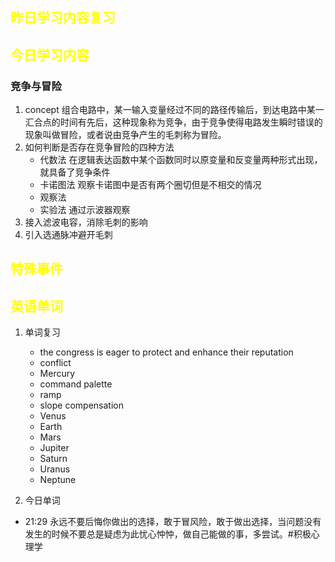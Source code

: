 ## <font color="yellow">昨日学习内容复习</font>
## <font color="yellow">今日学习内容</font>
### 竞争与冒险
1. concept 组合电路中，某一输入变量经过不同的路径传输后，到达电路中某一汇合点的时间有先后，这种现象称为竞争，由于竞争使得电路发生瞬时错误的现象叫做冒险，或者说由竞争产生的毛刺称为冒险。
2. 如何判断是否存在竞争冒险的四种方法
	- 代数法 在逻辑表达函数中某个函数同时以原变量和反变量两种形式出现，就具备了竞争条件
	- 卡诺图法 观察卡诺图中是否有两个圈切但是不相交的情况
	- 观察法 
	- 实验法 通过示波器观察
3. 接入滤波电容，消除毛刺的影响
4. 引入选通脉冲避开毛刺


## <font color="yellow">特殊事件</font>
## <font color="yellow">英语单词</font>
1. 单词复习
	- the congress is eager to protect and enhance their reputation
	- conflict
	- Mercury
	- command palette
	- ramp
	- slope compensation
	- Venus
	- Earth
	- Mars
	- Jupiter
	- Saturn
	- Uranus
	- Neptune

1. 今日单词



- 21:29 永远不要后悔你做出的选择，敢于冒风险，敢于做出选择，当问题没有发生的时候不要总是疑虑为此忧心忡忡，做自己能做的事，多尝试。#积极心理学